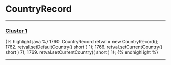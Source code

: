 # CountryRecord

***

### [Cluster 1](./1)
{% highlight java %}
1760. CountryRecord retval = new CountryRecord();
1762. retval.setDefaultCountry(( short ) 1);
1766.   retval.setCurrentCountry(( short ) 7);
1769.   retval.setCurrentCountry(( short ) 1);
{% endhighlight %}

***

